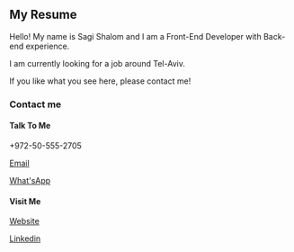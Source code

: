 ## My Resume

Hello!
My name is Sagi Shalom and I am a Front-End Developer with Back-end experience.

I am currently looking for a job around Tel-Aviv.

If you like what you see here, please contact me!

### Contact me

#### Talk To Me

+972-50-555-2705

[Email](mailto://sagishalom1@gmail.com)

[What'sApp](https://wa.me/972505552705)

#### Visit Me

[ Website](https://sagishalome.me)

[Linkedin](http://linkedin.com/in/sagishalom)
